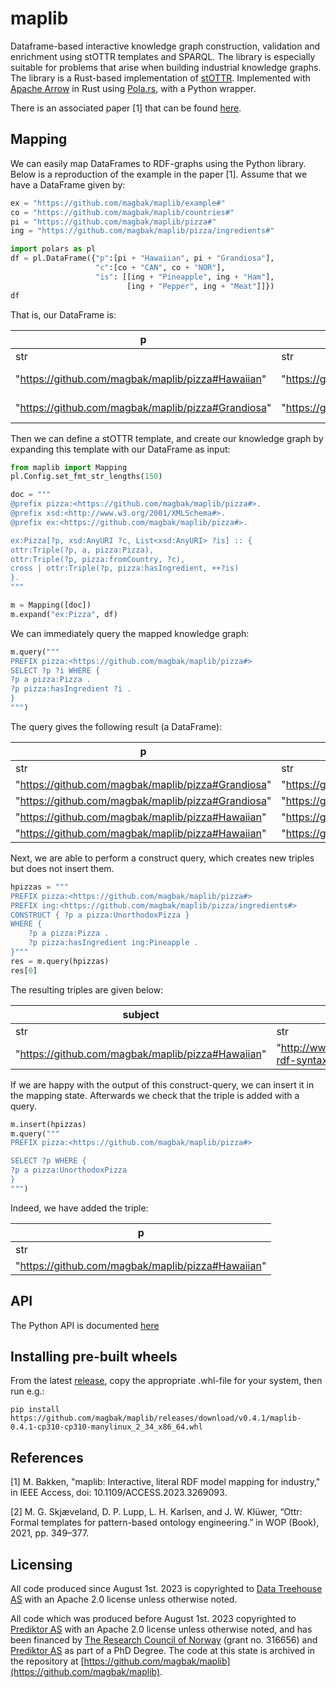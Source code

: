 # maplib
Dataframe-based interactive knowledge graph construction, validation and enrichment using stOTTR templates and SPARQL. The library is especially suitable for problems that arise when building industrial knowledge graphs. The library is a Rust-based implementation of [stOTTR](https://dev.spec.ottr.xyz/stOTTR/). Implemented with [Apache Arrow](https://arrow.apache.org/) in Rust using [Pola.rs](https://www.pola.rs/), with a Python wrapper.

There is an associated paper [1] that can be found [here](https://ieeexplore.ieee.org/document/10106242).

## Mapping
We can easily map DataFrames to RDF-graphs using the Python library. Below is a reproduction of the example in the paper [1]. Assume that we have a DataFrame given by: 

```python
ex = "https://github.com/magbak/maplib/example#"
co = "https://github.com/magbak/maplib/countries#"
pi = "https://github.com/magbak/maplib/pizza#"
ing = "https://github.com/magbak/maplib/pizza/ingredients#"

import polars as pl
df = pl.DataFrame({"p":[pi + "Hawaiian", pi + "Grandiosa"],
                   "c":[co + "CAN", co + "NOR"],
                   "is": [[ing + "Pineapple", ing + "Ham"],
                          [ing + "Pepper", ing + "Meat"]]})
df
```
That is, our DataFrame is:

|p|c|is|
|-|-|-|
|str|str|list[str]|
|"https://github.com/magbak/maplib/pizza#Hawaiian"|"https://github.com/magbak/maplib/countries#CAN"|["https://github.com/magbak/maplib/pizza/ingredients#Pineapple", "https://github.com/magbak/maplib/pizza/ingredients#Ham"]|
|"https://github.com/magbak/maplib/pizza#Grandiosa"|"https://github.com/magbak/maplib/countries#NOR"|["https://github.com/magbak/maplib/pizza/ingredients#Pepper", "https://github.com/magbak/maplib/pizza/ingredients#Meat"]|

Then we can define a stOTTR template, and create our knowledge graph by expanding this template with our DataFrame as input:
```python
from maplib import Mapping
pl.Config.set_fmt_str_lengths(150)

doc = """
@prefix pizza:<https://github.com/magbak/maplib/pizza#>.
@prefix xsd:<http://www.w3.org/2001/XMLSchema#>.
@prefix ex:<https://github.com/magbak/maplib/pizza#>.

ex:Pizza[?p, xsd:AnyURI ?c, List<xsd:AnyURI> ?is] :: {
ottr:Triple(?p, a, pizza:Pizza),
ottr:Triple(?p, pizza:fromCountry, ?c),
cross | ottr:Triple(?p, pizza:hasIngredient, ++?is)
}.
"""

m = Mapping([doc])
m.expand("ex:Pizza", df)
```

We can immediately query the mapped knowledge graph:

```python
m.query("""
PREFIX pizza:<https://github.com/magbak/maplib/pizza#>
SELECT ?p ?i WHERE {
?p a pizza:Pizza .
?p pizza:hasIngredient ?i .
}
""")
```

The query gives the following result (a DataFrame):

|p|i|
|---|---|
|str|str|
|"https://github.com/magbak/maplib/pizza#Grandiosa"|"https://github.com/magbak/maplib/pizza/ingredients#Meat"|
|"https://github.com/magbak/maplib/pizza#Grandiosa"|"https://github.com/magbak/maplib/pizza/ingredients#Pepper"|
|"https://github.com/magbak/maplib/pizza#Hawaiian"|"https://github.com/magbak/maplib/pizza/ingredients#Pineapple"|
|"https://github.com/magbak/maplib/pizza#Hawaiian"|"https://github.com/magbak/maplib/pizza/ingredients#Ham"|

Next, we are able to perform a construct query, which creates new triples but does not insert them. 

```python
hpizzas = """
PREFIX pizza:<https://github.com/magbak/maplib/pizza#>
PREFIX ing:<https://github.com/magbak/maplib/pizza/ingredients#>
CONSTRUCT { ?p a pizza:UnorthodoxPizza } 
WHERE {
    ?p a pizza:Pizza .
    ?p pizza:hasIngredient ing:Pineapple .
}"""
res = m.query(hpizzas)
res[0]
```

The resulting triples are given below:

|subject|verb|object|
|-|-|-|
|str|str|str|
|"https://github.com/magbak/maplib/pizza#Hawaiian"|"http://www.w3.org/1999/02/22-rdf-syntax-ns#type"|"https://github.com/magbak/maplib/pizza#UnorthodoxPizza"|

If we are happy with the output of this construct-query, we can insert it in the mapping state. Afterwards we check that the triple is added with a query.

```python
m.insert(hpizzas)
m.query("""
PREFIX pizza:<https://github.com/magbak/maplib/pizza#>

SELECT ?p WHERE {
?p a pizza:UnorthodoxPizza
}
""")
```

Indeed, we have added the triple: 

|p|
|-|
|str|
|"https://github.com/magbak/maplib/pizza#Hawaiian"|

## API
The Python API is documented [here](https://github.com/magbak/maplib/tree/main/doc/python_mapper_api.md)

## Installing pre-built wheels
From the latest [release](https://github.com/magbak/maplib/releases), copy the appropriate .whl-file for your system, then run e.g.:
```shell
pip install https://github.com/magbak/maplib/releases/download/v0.4.1/maplib-0.4.1-cp310-cp310-manylinux_2_34_x86_64.whl
```

## References
[1] M. Bakken, "maplib: Interactive, literal RDF model mapping for industry," in IEEE Access, doi: 10.1109/ACCESS.2023.3269093.

[2] M. G. Skjæveland, D. P. Lupp, L. H. Karlsen, and J. W. Klüwer, “Ottr: Formal templates for pattern-based ontology engineering.” in WOP (Book),
2021, pp. 349–377.

## Licensing
All code produced since August 1st. 2023 is copyrighted to [Data Treehouse AS](https://www.data-treehouse.com/) with an Apache 2.0 license unless otherwise noted. 

All code which was produced before August 1st. 2023 copyrighted to [Prediktor AS](https://www.prediktor.com/) with an Apache 2.0 license unless otherwise noted, and has been financed by [The Research Council of Norway](https://www.forskningsradet.no/en/) (grant no. 316656) and [Prediktor AS](https://www.prediktor.com/) as part of a PhD Degree. The code at this state is archived in the repository at [https://github.com/magbak/maplib](https://github.com/magbak/maplib).
